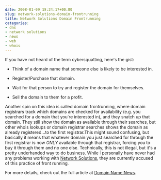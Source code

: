 ```yaml
---
date: 2008-01-09 18:24:17+00:00
slug: network-solutions-domain-frontrunning
title: Network Solutions Domain Frontrunning
categories:
- dns
- network solutions
- news
- web
- whois
---
```


If you have not heard of the term cybersquatting, here's the gist:



	
  * Think of a domain name that someone else is likely to be interested in.

	
  * Register/Purchase that domain.

	
  * Wait for that person to try and register the domain for themselves.

	
  * Sell the domain to them for a profit.


Another spin on this idea is called domain frontrunning, where domain registrars track which domains are checked for availability (e.g. you searched for a domain that you're interested in), and they snatch up that domain. They still show the domain as available through their searches, but other whois lookups or domain registrar searches shows the domain as already registered...to the first registrar.This might sound confusing, but basically it means that whatever domain you just searched for through the first registrar is now _ONLY_ available through that registrar, forcing you to buy it through them and no one else. Technically, this is not illegal, but it's a pretty underhanded way to do business. While I personally have never had any problems working with [Network Solutions](http://www.networksolutions.com/), they are currently accused of this practice of front running.

For more details, check out the full article at [Domain Name News](http://www.domainnamenews.com/featured/domain-registrar-network-solutions-front-running-on-whois-searches/1359).
